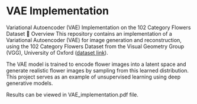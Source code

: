 # VAE Implementation

Variational Autoencoder (VAE) Implementation on the 102 Category Flowers Dataset 🌸
Overview
This repository contains an implementation of a Variational Autoencoder (VAE) for image generation and reconstruction, using the 102 Category Flowers Dataset from the Visual Geometry Group (VGG), University of Oxford ([dataset link](https://www.robots.ox.ac.uk/~vgg/data/flowers/102/)).

The VAE model is trained to encode flower images into a latent space and generate realistic flower images by sampling from this learned distribution. This project serves as an example of unsupervised learning using deep generative models.

Results can be viewed in VAE_implementation.pdf file. 

